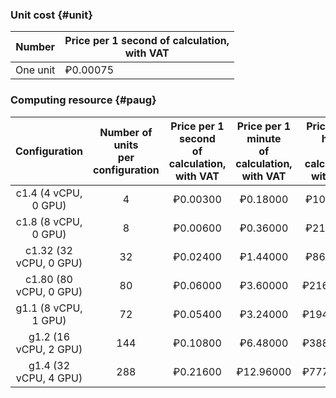### Unit cost {#unit}

Number | Price per 1 second of calculation, <br>with VAT
----- | ---- |
One unit | ₽0.00075 
  
### Computing resource {#paug}

| Configuration | Number of units <br>per configuration | Price per 1 second <br>of calculation,<br>with VAT | Price per 1 minute <br>of calculation, <br> with VAT | Price per 1 hour <br>of calculation,<br> with VAT |
|:---:|:---:|:---:|:---:|:---:|
| c1.4 (4 vCPU, 0 GPU) | 4 | ₽0.00300 | ₽0.18000 | ₽10.80000 |
| c1.8 (8 vCPU, 0 GPU) | 8 | ₽0.00600 | ₽0.36000 | ₽21.60000 |
| c1.32 (32 vCPU, 0 GPU) | 32 | ₽0.02400 | ₽1.44000 | ₽86.40000 |
| c1.80 (80 vCPU, 0 GPU) | 80 | ₽0.06000 | ₽3.60000 | ₽216.00000 |
| g1.1 (8 vCPU, 1 GPU) | 72 | ₽0.05400 | ₽3.24000 | ₽194.40000 |
| g1.2 (16 vCPU, 2 GPU) | 144 | ₽0.10800 | ₽6.48000 | ₽388.80000 |
| g1.4 (32 vCPU, 4 GPU) | 288 | ₽0.21600 | ₽12.96000 | ₽777.60000 |